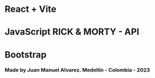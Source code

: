 # React + Vite

<h1>JavaScript RICK & MORTY - API</h1>
<h1>Bootstrap</h1>

<h3>Made by Juan Manuel Alvarez.  Medellín - Colombia - 2023 </h3>
